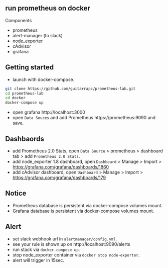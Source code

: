 ## run prometheus on docker

Components

- prometheus
- alert-manager (to slack)
- node_exporter
- cAdvisor
- grafana

## Getting started

* launch with docker-compose.

```bash
git clone https://github.com/guitarrapc/prometheus-lab.git
cd prometheus-lab
cd docker
docker-compose up
```

* open grafana http://localhost:3000
* open `Data Souces` and add Prometheus https://prometheus:9090 and save.

## Dashbaords

* add Prometheus 2.0 Stats, open `Data Source` > prometheus > dashboard tab > add `Prometheus 2.0 Stats`.
* add node_exporter 1.8 dashboard, open `Dashboard` > Manage > Import > https://grafana.com/grafana/dashboards/1860
* add cAdvisor dashboard, open `Dashboard` > Manage > Import > https://grafana.com/grafana/dashboards/179

## Notice

* Prometheus database is persistent via docker-compose volumes mount.
* Grafana database is persistent via docker-compose volumes mount.

## Alert

* set slack webhook url in `alertmanager/config.yml`.
* see your rule is shown up on http://localhost:9090/alerts
* run stack via `docker-compose up`.
* stop node_exporter container via `docker stop node-exporter`.
* alert will trigger in 15sec.
